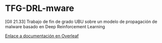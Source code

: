 # TFG-DRL-mware
[GII 21.33] Trabajo de fin de grado UBU sobre un modelo de propagación de malware basado en Deep Reinforcement Learning


[Enlace a documentación en Overleaf](https://www.overleaf.com/6933434937dxwyfystvsks)
